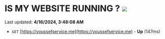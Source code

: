 # IS MY WEBSITE RUNNING ? [![](https://img.shields.io/static/v1?label=Sponsor&message=%E2%9D%A4&logo=GitHub&color=%23fe8e86)](https://github.com/sponsors/<username>)

Last updated: **4/16/2024, 3:48:08 AM**

- `GET` [https://youssefservice.me](https://youssefservice.me) - **Up** (147ms)
